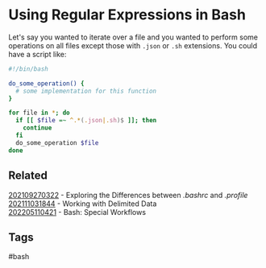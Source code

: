 # Using Regular Expressions in Bash
Let's say you wanted to iterate over a file and you wanted to perform some 
operations on all files except those with `.json` or `.sh` extensions. You could 
have a script like:
```sh
#!/bin/bash

do_some_operation() {
  # some implementation for this function
}

for file in *; do
  if [[ $file =~ ^.*(.json|.sh)$ ]]; then
    continue
  fi
  do_some_operation $file
done
```

## Related
[202109270322](../202109270322) - Exploring the Differences between *.bashrc* and *.profile* \
[202111031844](../202111031844) - Working with Delimited Data \
[202205110421](../202205110421) - Bash: Special Workflows

## Tags
#bash
